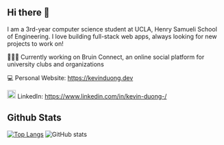 ## Hi there 👋
I am a 3rd-year computer science student at UCLA, Henry Samueli School of Engineering. I love building full-stack web apps, always looking for new projects to work on!

👨🏻‍💻 Currently working on Bruin Connect, an online social platform for university clubs and organizations

💻 Personal Website: https://kevinduong.dev

<img src="https://camo.githubusercontent.com/b0da060b0237877908206fb134e55edc851e45dfc04e58d90cb97fcf0d14ad96/68747470733a2f2f75706c6f61642e77696b696d656469612e6f72672f77696b6970656469612f636f6d6d6f6e732f632f63612f4c696e6b6564496e5f6c6f676f5f696e697469616c732e706e67" width="20"/> LinkedIn: https://www.linkedin.com/in/kevin-duong-/
## Github Stats
[![Top Langs](https://github-readme-stats.vercel.app/api/top-langs/?username=Kevin-D23)](https://github.com/anuraghazra/github-readme-stats)
![GitHub stats](https://github-readme-stats.vercel.app/api?username=Kevin-D23&show_icons=true&rank_icon=github)

<!--
**Kevin-D23/Kevin-D23** is a ✨ _special_ ✨ repository because its `README.md` (this file) appears on your GitHub profile.

Here are some ideas to get you started:

- 🔭 I’m currently working on ...
- 🌱 I’m currently learning ...
- 👯 I’m looking to collaborate on ...
- 🤔 I’m looking for help with ...
- 💬 Ask me about ...
- 📫 How to reach me: ...
- 😄 Pronouns: ...
- ⚡ Fun fact: ...
-->
